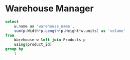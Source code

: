 # Warehouse Manager

```sql
select
    w.name as 'warehouse_name',
    sum(p.Width*p.Length*p.Height*w.units) as 'volume'
from
    Warehouse w left join Products p
    using(product_id)
group by
    1
```
